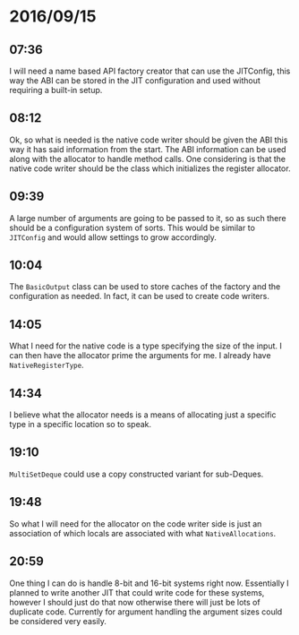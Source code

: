 # 2016/09/15

## 07:36

I will need a name based API factory creator that can use the JITConfig, this
way the ABI can be stored in the JIT configuration and used without requiring
a built-in setup.

## 08:12

Ok, so what is needed is the native code writer should be given the ABI this
way it has said information from the start. The ABI information can be used
along with the allocator to handle method calls. One considering is that the
native code writer should be the class which initializes the register
allocator.

## 09:39

A large number of arguments are going to be passed to it, so as such there
should be a configuration system of sorts. This would be similar to `JITConfig`
and would allow settings to grow accordingly.

## 10:04

The `BasicOutput` class can be used to store caches of the factory and the
configuration as needed. In fact, it can be used to create code writers.

## 14:05

What I need for the native code is a type specifying the size of the input. I
can then have the allocator prime the arguments for me. I already have
`NativeRegisterType`.

## 14:34

I believe what the allocator needs is a means of allocating just a specific
type in a specific location so to speak.

## 19:10

`MultiSetDeque` could use a copy constructed variant for sub-Deques.

## 19:48

So what I will need for the allocator on the code writer side is just an
association of which locals are associated with what `NativeAllocations`.

## 20:59

One thing I can do is handle 8-bit and 16-bit systems right now. Essentially I
planned to write another JIT that could write code for these systems, however
I should just do that now otherwise there will just be lots of duplicate code.
Currently for argument handling the argument sizes could be considered
very easily.

